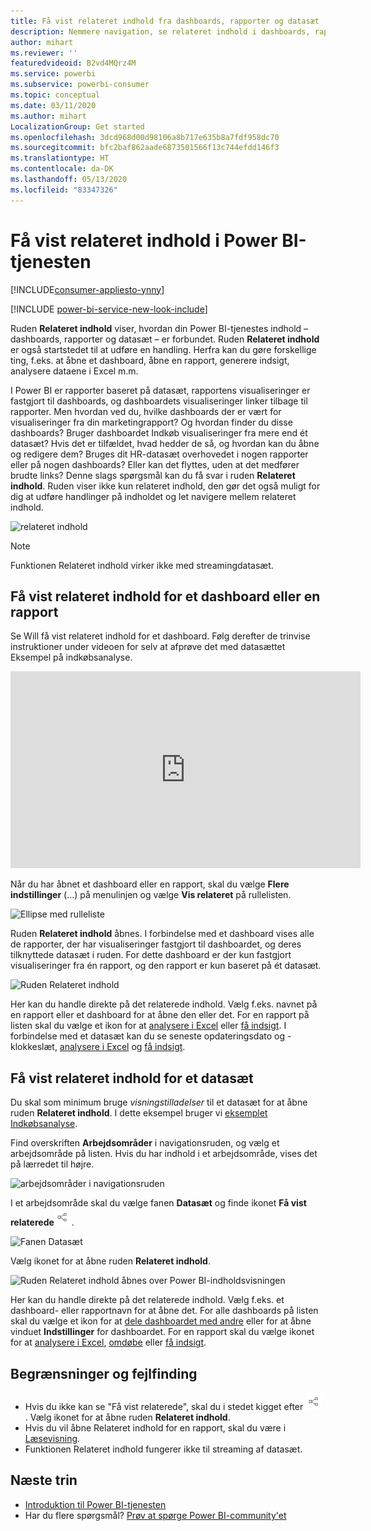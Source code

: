 ```yaml
---
title: Få vist relateret indhold fra dashboards, rapporter og datasæt
description: Nemmere navigation, se relateret indhold i dashboards, rapporter og datasæt
author: mihart
ms.reviewer: ''
featuredvideoid: B2vd4MQrz4M
ms.service: powerbi
ms.subservice: powerbi-consumer
ms.topic: conceptual
ms.date: 03/11/2020
ms.author: mihart
LocalizationGroup: Get started
ms.openlocfilehash: 3dcd968d00d98106a8b717e635b8a7fdf958dc70
ms.sourcegitcommit: bfc2baf862aade6873501566f13c744efdd146f3
ms.translationtype: HT
ms.contentlocale: da-DK
ms.lasthandoff: 05/13/2020
ms.locfileid: "83347326"
---
```

# <a name="view-related-content-in-the-power-bi-service"></a>Få vist relateret indhold i Power BI-tjenesten

[!INCLUDE[consumer-appliesto-ynny](../includes/consumer-appliesto-ynny.md)]

[!INCLUDE [power-bi-service-new-look-include](../includes/power-bi-service-new-look-include.md)]

Ruden **Relateret indhold** viser, hvordan din Power BI-tjenestes indhold – dashboards, rapporter og datasæt – er forbundet. Ruden **Relateret indhold** er også startstedet til at udføre en handling. Herfra kan du gøre forskellige ting, f.eks. at åbne et dashboard, åbne en rapport, generere indsigt, analysere dataene i Excel m.m.  

I Power BI er rapporter baseret på datasæt, rapportens visualiseringer er fastgjort til dashboards, og dashboardets visualiseringer linker tilbage til rapporter. Men hvordan ved du, hvilke dashboards der er vært for visualiseringer fra din marketingrapport? Og hvordan finder du disse dashboards? Bruger dashboardet Indkøb visualiseringer fra mere end ét datasæt? Hvis det er tilfældet, hvad hedder de så, og hvordan kan du åbne og redigere dem? Bruges dit HR-datasæt overhovedet i nogen rapporter eller på nogen dashboards? Eller kan det flyttes, uden at det medfører brudte links? Denne slags spørgsmål kan du få svar i ruden **Relateret indhold**.  Ruden viser ikke kun relateret indhold, den gør det også muligt for dig at udføre handlinger på indholdet og let navigere mellem relateret indhold.

![relateret indhold](./media/end-user-related/power-bi-list.png)

> [!NOTE]
> Funktionen Relateret indhold virker ikke med streamingdatasæt.
> 
> 

## <a name="view-related-content-for-a-dashboard-or-report"></a>Få vist relateret indhold for et dashboard eller en rapport
Se Will få vist relateret indhold for et dashboard. Følg derefter de trinvise instruktioner under videoen for selv at afprøve det med datasættet Eksempel på indkøbsanalyse.

<iframe width="560" height="315" src="https://www.youtube.com/embed/B2vd4MQrz4M#t=3m05s" frameborder="0" allowfullscreen></iframe>

Når du har åbnet et dashboard eller en rapport, skal du vælge **Flere indstillinger** (...) på menulinjen og vælge **Vis relateret** på rullelisten.

![Ellipse med rulleliste](./media/end-user-related/power-bi-dropdown.png)

Ruden **Relateret indhold** åbnes. I forbindelse med et dashboard vises alle de rapporter, der har visualiseringer fastgjort til dashboardet, og deres tilknyttede datasæt i ruden. For dette dashboard er der kun fastgjort visualiseringer fra én rapport, og den rapport er kun baseret på ét datasæt. 

![Ruden Relateret indhold](./media/end-user-related/power-bi-view-related-dashboard.png)

Her kan du handle direkte på det relaterede indhold.  Vælg f.eks. navnet på en rapport eller et dashboard for at åbne den eller det.  For en rapport på listen skal du vælge et ikon for at [analysere i Excel](../collaborate-share/service-analyze-in-excel.md) eller [få indsigt](end-user-insights.md). I forbindelse med et datasæt kan du se seneste opdateringsdato og -klokkeslæt, [analysere i Excel](../collaborate-share/service-analyze-in-excel.md) og [få indsigt](end-user-insights.md).  



## <a name="view-related-content-for-a-dataset"></a>Få vist relateret indhold for et datasæt
Du skal som minimum bruge *visningstilladelser* til et datasæt for at åbne ruden **Relateret indhold**. I dette eksempel bruger vi [eksemplet Indkøbsanalyse](../create-reports/sample-procurement.md).

Find overskriften **Arbejdsområder** i navigationsruden, og vælg et arbejdsområde på listen. Hvis du har indhold i et arbejdsområde, vises det på lærredet til højre. 

![arbejdsområder i navigationsruden](./media/end-user-related/power-bi-workspace.png)


I et arbejdsområde skal du vælge fanen **Datasæt** og finde ikonet **Få vist relaterede**![ikonet Få vist relaterede](./media/end-user-related/power-bi-view-related-icon-new.png).

![Fanen Datasæt](./media/end-user-related/power-bi-related-dataset.png)

Vælg ikonet for at åbne ruden **Relateret indhold**.

![Ruden Relateret indhold åbnes over Power BI-indholdsvisningen](media/end-user-related/power-bi-dataset.png)

Her kan du handle direkte på det relaterede indhold. Vælg f.eks. et dashboard- eller rapportnavn for at åbne det.  For alle dashboards på listen skal du vælge et ikon for at [dele dashboardet med andre](../collaborate-share/service-share-dashboards.md) eller for at åbne vinduet **Indstillinger** for dashboardet. For en rapport skal du vælge ikonet for at [analysere i Excel](../collaborate-share/service-analyze-in-excel.md), [omdøbe](../create-reports/service-rename.md) eller [få indsigt](end-user-insights.md).  

## <a name="limitations-and-troubleshooting"></a>Begrænsninger og fejlfinding
* Hvis du ikke kan se "Få vist relaterede", skal du i stedet kigget efter ![ikonet Få vist relaterede](./media/end-user-related/power-bi-view-related-icon-new.png). Vælg ikonet for at åbne ruden **Relateret indhold**.
* Hvis du vil åbne Relateret indhold for en rapport, skal du være i [Læsevisning](end-user-reading-view.md).
* Funktionen Relateret indhold fungerer ikke til streaming af datasæt.

## <a name="next-steps"></a>Næste trin
* [Introduktion til Power BI-tjenesten](../fundamentals/service-get-started.md)
* Har du flere spørgsmål? [Prøv at spørge Power BI-community'et](https://community.powerbi.com/)
